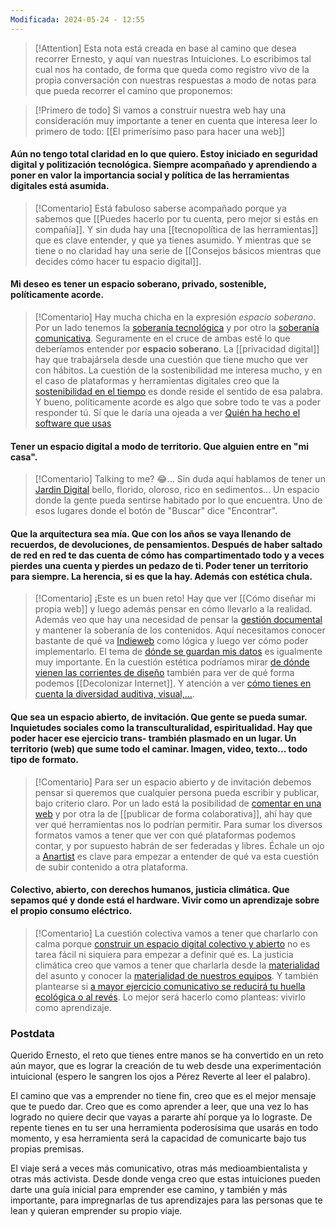 ```yaml
---
Modificada: 2024-05-24 - 12:55
---
```


> [!Attention]
> Esta nota está creada en base al camino que desea recorrer Ernesto, y aquí van nuestras Intuiciones. Lo escribimos tal cual nos ha contado, de forma que queda como registro vivo de la propia conversación con nuestras respuestas a modo de notas para que pueda recorrer el camino que proponemos:

> [!Primero de todo]
> Si vamos a construir nuestra web hay una consideración muy importante a tener en cuenta que interesa leer lo primero de todo: [[El primerísimo paso para hacer una web]]

#### Aún no tengo total claridad en lo que quiero. Estoy iniciado en seguridad digital y politización tecnológica. Siempre acompañado y aprendiendo a poner en valor la importancia social y política de las herramientas digitales está asumida.


> [!Comentario]
> Está fabuloso saberse acompañado porque ya sabemos que [[Puedes hacerlo por tu cuenta, pero mejor si estás en compañía]].
> Y sin duda hay una [[tecnopolítica de las herramientas]] que es clave entender, y que ya tienes asumido.
> Y mientras que se tiene o no claridad hay una serie de [[Consejos básicos mientras que decides cómo hacer tu espacio digital]].

#### Mi deseo es tener un espacio soberano, privado, sostenible, políticamente acorde.


> [!Comentario]
> Hay mucha chicha en la expresión *espacio soberano*. Por un lado tenemos la [soberanía tecnológica](Soberanía%20tecnológica.md) y por otro la [soberanía comunicativa](Soberanía%20comunicativa.md). Seguramente en el cruce de ambas esté lo que deberíamos entender por **espacio soberano**.
> La [[privacidad digital]] hay que trabajársela desde una cuestión que tiene mucho que ver con hábitos.
> La cuestión de la sostenibilidad me interesa mucho, y en el caso de plataformas y herramientas digitales creo que la [sostenibilidad en el tiempo](Sostenibilidad%20en%20el%20tiempo.md) es donde reside el sentido de esa palabra.
> Y bueno, políticamente acorde es algo que sobre todo te vas a poder responder tú. Sí que le daría una ojeada a ver [Quién ha hecho el software que usas](Quién%20ha%20hecho%20el%20software%20que%20usas.md)

#### Tener un espacio digital a modo de territorio. Que alguien entre en "mi casa".


> [!Comentario]
> Talking to me? 😂... Sin duda aquí hablamos de tener un [Jardin Digital](Jardin%20Digital.md) bello, florido, oloroso, rico en sedimentos... Un espacio donde la gente pueda sentirse habitado por lo que encuentra. Uno de esos lugares donde el botón de "Buscar" dice "Encontrar".

#### Que la arquitectura sea mía. Que con los años se vaya llenando de recuerdos, de devoluciones, de pensamientos. Después de haber saltado de red en red te das cuenta de cómo has compartimentado todo y a veces pierdes una cuenta y pierdes un pedazo de ti. Poder tener un territorio para siempre. La herencia, si es que la hay. Además con estética chula.


>[!Comentario]
>¡Este es un buen reto! Hay que ver [[Cómo diseñar mi propia web]] y luego además pensar en cómo llevarlo a la realidad. Además veo que hay una necesidad de pensar la [gestión documental](gestión%20documental) y mantener la soberanía de los contenidos. Aquí necesitamos conocer bastante de qué va [Indieweb](Indieweb.md) como lógica y luego ver cómo poder implementarlo. El tema de [dónde se guardan mis datos](Dónde%20se%20guardan%20mis%20datos.md) es igualmente muy importante.
>En la cuestión estética podríamos mirar [de dónde vienen las corrientes de diseño](De%20dónde%20vienen%20las%20corrientes%20de%20diseño.md) también para ver de qué forma podemos [[Decolonizar Internet]]. Y atención a ver [cómo tienes en cuenta la diversidad auditiva, visual,...](Cómo%20tienes%20en%20cuenta%20la%20diversidad%20auditiva,%20visual,....md). 

#### Que sea un espacio abierto, de invitación. Que gente se pueda sumar.  Inquietudes sociales como la transculturalidad, espiritualidad. Hay que poder hacer ese ejercicio trans- trambién plasmado en un lugar. Un territorio (web) que sume todo el caminar. Imagen, video, texto... todo tipo de formato.


>[!Comentario]
>Para ser un espacio abierto y de invitación debemos pensar si queremos que cualquier persona pueda escribir y publicar, bajo criterio claro. Por un lado está la posibilidad de [comentar en una web](Comentar%20en%20una%20web.md) y por otra la de [[publicar de forma colaborativa]], ahí hay que ver qué herramientas nos lo podrían permitir.
>Para sumar los diversos formatos vamos a tener que ver con qué plataformas podemos contar, y por supuesto habrán de ser federadas y libres. Échale un ojo a [Anartist](anartist.org.md) es clave para empezar a entender de qué va esta cuestión de subir contenido a otra plataforma.

#### Colectivo, abierto, con derechos humanos, justicia climática. Que sepamos qué y donde está el hardware. **Vivir como un aprendizaje** sobre el propio consumo eléctrico.

>[!Comentario]
>La cuestión colectiva vamos a tener que charlarlo con calma porque [construir un espacio digital colectivo y abierto](Construir%20un%20espacio%20digital%20colectivo%20y%20abierto.md) no es tarea fácil ni siquiera para empezar a definir qué es.
>La justicia climática creo que vamos a tener que charlarla desde la [materialidad](Materialidad%20de%20Internet.md) del asunto y conocer la [materialidad de nuestros equipos](Materialidad%20de%20nuestros%20equipos.md). Y también plantearse si [a mayor ejercicio comunicativo se reducirá tu huella ecológica o al revés](A%20mayor%20ejercicio%20comunicativo%20se%20reducirá%20tu%20huella%20ecológica%20o%20al%20revés.md). Lo mejor será hacerlo como planteas: vivirlo como aprendizaje.


### Postdata

Querido Ernesto, el reto que tienes entre manos se ha convertido en un reto aún mayor, que es lograr la creación de tu web desde una experimentación intuicional (espero le sangren los ojos a Pérez Reverte al leer el palabro).

El camino que vas a emprender no tiene fin, creo que es el mejor mensaje que te puedo dar. Creo que es como aprender a leer, que una vez lo has logrado no quiere decir que vayas a pararte ahí porque ya lo lograste. De repente tienes en tu ser una herramienta poderosísima que usarás en todo momento, y esa herramienta será la capacidad de comunicarte bajo tus propias premisas.

El viaje será a veces más comunicativo, otras más medioambientalista y otras más activista. Desde donde venga creo que estas intuiciones pueden darte una guía inicial para emprender ese camino, y también y más importante, para impregnarlas de tus aprendizajes para las personas que te lean y quieran emprender su propio viaje.